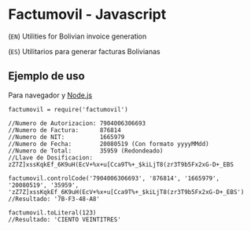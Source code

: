 # Factumovil - Javascript

(`EN`) Utilities for Bolivian invoice generation

(`ES`) Utilitarios para generar facturas Bolivianas

## Ejemplo de uso

Para navegador y [Node.js](https://nodejs.org)

```
factumovil = require('factumovil')

//Numero de Autorizacion: 7904006306693
//Numero de Factura:      876814
//Numero de NIT:          1665979
//Numero de Fecha:        20080519 (Con formato yyyyMMdd)
//Numero de Total:        35959 (Redondeado)
//Llave de Dosificacion:  zZ7Z]xssKqkEf_6K9uH(EcV+%x+u[Cca9T%+_$kiLjT8(zr3T9b5Fx2xG-D+_EBS

factumovil.controlCode('7904006306693', '876814', '1665979', '20080519', '35959', 'zZ7Z]xssKqkEf_6K9uH(EcV+%x+u[Cca9T%+_$kiLjT8(zr3T9b5Fx2xG-D+_EBS')
//Resultado: '7B-F3-48-A8'

factumovil.toLiteral(123)
//Resultado: 'CIENTO VEINTITRES'

```

